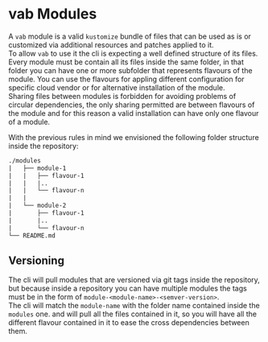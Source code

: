 # vab Modules

A `vab` module is a valid `kustomize` bundle of files that can be used as is or customized via additional resources
and patches applied to it.  
To allow `vab` to use it the cli is expecting a well defined structure of its files. Every module must be contain all
its files inside the same folder, in that folder you can have one or more subfolder that represents
flavours of the module. You can use the flavours for appling different configuration for specific cloud vendor or for
alternative installation of the module.  
Sharing files between modules is forbidden for avoiding problems of circular dependencies, the only sharing permitted
are between flavours of the module and for this reason a valid installation can have only one flavour of a module.

With the previous rules in mind we envisioned the following folder structure inside the repository:

```txt
./modules
|   ├── module-1
|   |   ├── flavour-1
|   |   |..
|   |   └── flavour-n
|   |   
|   └── module-2
|       ├── flavour-1
|       |..
|       └── flavour-n
└── README.md
```

## Versioning

The cli will pull modules that are versioned via git tags inside the repository, but because inside a repository you
can have multiple modules the tags must be in the form of `module-<module-name>-<semver-version>`.  
The cli will match the `module-name` with the folder name contained inside the `modules` one. and will pull all
the files contained in it, so you will have all the different flavour contained in it to ease the cross dependencies
between them.

